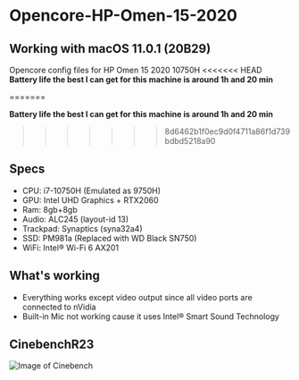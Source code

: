 # Opencore-HP-Omen-15-2020
## Working with macOS 11.0.1 (20B29)
Opencore config files for HP Omen 15 2020 10750H
<<<<<<< HEAD
**Battery life the best I can get for this machine is around 1h and 20 min**

=======

**Battery life the best I can get for this machine is around 1h and 20 min**
>>>>>>> 8d6462b1f0ec9d0f4711a86f1d739bdbd5218a90

## Specs
* CPU: i7-10750H (Emulated as 9750H)
* GPU: Intel UHD Graphics + RTX2060
* Ram: 8gb+8gb
* Audio: ALC245 (layout-id 13)
* Trackpad: Synaptics (syna32a4)
* SSD: PM981a (Replaced with WD Black SN750)
* WiFi: Intel® Wi-Fi 6 AX201

## What's working
* Everything works except video output since all video ports are connected to nVidia 
* Built-in Mic not working cause it uses Intel® Smart Sound Technology

## CinebenchR23
![Image of Cinebench](https://raw.githubusercontent.com/lunjielee/Opencore-HP-Omen-15-2020/master/cinebench.png)
